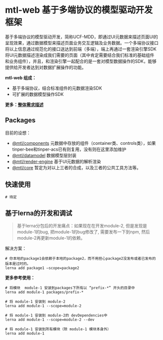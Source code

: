 # mtl-web 基于多端协议的模型驱动开发框架


基于多端协议的模型驱动开发，简称UCF-MDD，即通过UI元数据来描述页面UI的呈现效果，通过数据模型来描述页面业务交互逻辑及业务数据。一个多端协议接口将以上信息通过规范化的接口送达到前端（多端），端上再通过一套渲染引擎SDK将UI元数据描述渲染成我们需要的页面（其中肯定需要结合我们标准的基础组件和业务组件），并且，和渲染引擎一起配合的是一套对模型数据操作的SDK，能够提供给开发者达到对数据扩展操作的功能。

**mtl-web 组成：**
- 基于多端协议，结合标准组件的元数据渲染SDK
- 可扩展的数据模型操作SDK

**更多：[整体需求描述](./docs/整体需求描述.md)**


## Packages 

目前的设想：

- [@mtl/components]() 元数据中存放的组件（container类、controls类），如果tinper-bee和tinper-acs已有则复用，没有则在这里添加维护
- [@mtl/datamodel]() 数据模型层封装
- [@mtl/render-engine]() 基于UI元数据的解析渲染
- [@mtl/core]() 暂定为对以上三者的合成，以及三者的公共工具方法等。

## 快速使用


```
# 待定
```

## 基于lerna的开发和调试

> 基于lerna分包后的开发痛点：如果现在在开发module-2, 但是发现是module-1的bug, 把module-1的bug修改了, 需要发布一下到npm, 然后module-2再更新module-1的依赖。

解决方案：
```
# 你本地的package1会依赖于本地的package2，而不用担心package2没发布或者已发布的版本是过时的。
lerna add package1 –scope=package2

```

**更多参考使用：**

```
# 将模块  module-1 安装到packages下所有以 “prefix-*” 开头的目录中
lerna add module-1 packages/prefix-*

# 将 module-1 安装到 module-2
lerna add module-1 --scope=module-2

# 将 module-1 安装到 module-2的 devDependencies中
lerna add module-1 --scope=module-2 --dev

# 将 module-1 安装到所有模块（除 module-1 模块本身外）
lerna add module-1
```